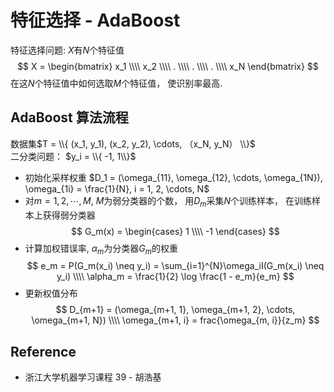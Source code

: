 # 特征选择 - AdaBoost
特征选择问题: $X$有$N$个特征值
$$
X = 
\begin{bmatrix}
x_1 \\\\
x_2 \\\\
. \\\\
. \\\\
. \\\\
x_N
\end{bmatrix}
$$
在这$N$个特征值中如何选取$M$个特征值， 使识别率最高.

## AdaBoost 算法流程
数据集$T = \\{ (x_1, y_1), (x_2, y_2), \cdots, （x_N, y_N） \\}$  
二分类问题： $y_i = \\{ -1, 1\\}$  
* 初始化采样权重 $D_1 = (\omega_{11}, \omega_{12}, \cdots, \omega_{1N}), \omega_{1i} = \frac{1}{N}, i = 1, 2, \cdots, N$
* 对$m = 1, 2, \cdots, M$, $M$为弱分类器的个数， 用$D_m$采集$N$个训练样本， 在训练样本上获得弱分类器
$$
G_m(x) = \begin{cases} 1 \\\\ 
-1
\end{cases}
$$
* 计算加权错误率, $\alpha_m$为分类器$G_m$的权重
$$
e_m = P(G_m(x_i) \neq y_i) = \sum_{i=1}^{N}\omega_iI(G_m(x_i) \neq y_i) \\\\
\alpha_m = \frac{1}{2} \log \frac{1 - e_m}{e_m}
$$
* 更新权值分布
$$
D_{m+1} = (\omega_{m+1, 1}, \omega_{m+1, 2}, \cdots, \omega_{m+1, N}) \\\\
\omega_{m+1, i} = frac{\omega_{m, i}}{z_m}
$$

## Reference
* 浙江大学机器学习课程 39 - 胡浩基
